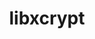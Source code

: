 ---
title: "libxcrypt"
layout: cache
categories: [package, develop-2023-10-15]
meta: {"versions": ["4.4.35"], "compilers": ["apple-clang@=14.0.0", "cce@=15.0.1", "gcc@=11.1.0", "gcc@=11.3.0", "gcc@=11.4.0", "gcc@=12.1.0", "gcc@=7.3.1", "gcc@=7.5.0", "gcc@=9.4.0", "oneapi@=2023.2.1"], "oss": ["amzn2", "rhel8", "ubuntu18.04", "ubuntu20.04", "ubuntu22.04", "ventura"], "platforms": ["darwin", "linux"], "targets": ["aarch64", "neoverse_n1", "neoverse_v1", "ppc64le", "x86_64_v3", "zen4"], "stacks": ["aws-isc", "aws-isc-aarch64", "build_systems", "data-vis-sdk", "e4s", "e4s-cray-rhel", "e4s-neoverse_v1", "e4s-oneapi", "e4s-power", "e4s-rocm-external", "gpu-tests", "ml-darwin-aarch64-mps", "ml-linux-x86_64-cpu", "ml-linux-x86_64-cuda", "ml-linux-x86_64-rocm", "radiuss", "radiuss-aws", "radiuss-aws-aarch64", "root", "tutorial"], "num_specs": 13, "num_specs_by_stack": {"root": 13, "ml-darwin-aarch64-mps": 1, "aws-isc-aarch64": 2, "radiuss-aws-aarch64": 2, "aws-isc": 1, "radiuss-aws": 1, "e4s-cray-rhel": 1, "build_systems": 1, "radiuss": 1, "e4s-neoverse_v1": 1, "e4s-power": 1, "gpu-tests": 1, "data-vis-sdk": 1, "e4s": 1, "e4s-rocm-external": 1, "e4s-oneapi": 1, "ml-linux-x86_64-cpu": 1, "ml-linux-x86_64-rocm": 1, "ml-linux-x86_64-cuda": 1, "tutorial": 2}}
spec_details: [{"hash": "qjhrdauaxij4ribvuoqbow5pz3zo3efx", "compiler": "apple-clang@=14.0.0", "versions": ["4.4.35"], "os": "ventura", "platform": "darwin", "target": "aarch64", "variants": ["build_system=autotools", "~obsolete_api", "patches=4885da3"], "stacks": ["root", "ml-darwin-aarch64-mps"], "size": "-", "tarball": "https://binaries.spack.io/develop-2023-10-15/build_cache/darwin-ventura-aarch64/apple-clang-14.0.0/libxcrypt-4.4.35/darwin-ventura-aarch64-apple-clang-14.0.0-libxcrypt-4.4.35-qjhrdauaxij4ribvuoqbow5pz3zo3efx.spack"}, {"hash": "oz45ldxzzdq34prcm7u7o3wimb3nltla", "compiler": "gcc@=7.3.1", "versions": ["4.4.35"], "os": "amzn2", "platform": "linux", "target": "aarch64", "variants": ["build_system=autotools", "~obsolete_api", "patches=4885da3"], "stacks": ["aws-isc-aarch64", "root", "radiuss-aws-aarch64"], "size": "-", "tarball": "https://binaries.spack.io/develop-2023-10-15/build_cache/linux-amzn2-aarch64/gcc-7.3.1/libxcrypt-4.4.35/linux-amzn2-aarch64-gcc-7.3.1-libxcrypt-4.4.35-oz45ldxzzdq34prcm7u7o3wimb3nltla.spack"}, {"hash": "umgroyczkfylsdum6ondrriscsuelioo", "compiler": "gcc@=7.3.1", "versions": ["4.4.35"], "os": "amzn2", "platform": "linux", "target": "neoverse_n1", "variants": ["build_system=autotools", "~obsolete_api", "patches=4885da3"], "stacks": ["aws-isc-aarch64", "root", "radiuss-aws-aarch64"], "size": "-", "tarball": "https://binaries.spack.io/develop-2023-10-15/build_cache/linux-amzn2-neoverse_n1/gcc-7.3.1/libxcrypt-4.4.35/linux-amzn2-neoverse_n1-gcc-7.3.1-libxcrypt-4.4.35-umgroyczkfylsdum6ondrriscsuelioo.spack"}, {"hash": "yhgbwcpclyanlm2lxbycmgmsgeipww3z", "compiler": "gcc@=7.3.1", "versions": ["4.4.35"], "os": "amzn2", "platform": "linux", "target": "x86_64_v3", "variants": ["build_system=autotools", "~obsolete_api", "patches=4885da3"], "stacks": ["aws-isc", "root", "radiuss-aws"], "size": "-", "tarball": "https://binaries.spack.io/develop-2023-10-15/build_cache/linux-amzn2-x86_64_v3/gcc-7.3.1/libxcrypt-4.4.35/linux-amzn2-x86_64_v3-gcc-7.3.1-libxcrypt-4.4.35-yhgbwcpclyanlm2lxbycmgmsgeipww3z.spack"}, {"hash": "mjwy7f7nqqpbfcrfmlfgfniax7i2o5if", "compiler": "cce@=15.0.1", "versions": ["4.4.35"], "os": "rhel8", "platform": "linux", "target": "zen4", "variants": ["build_system=autotools", "~obsolete_api", "patches=4885da3"], "stacks": ["root", "e4s-cray-rhel"], "size": "-", "tarball": "https://binaries.spack.io/develop-2023-10-15/build_cache/linux-rhel8-zen4/cce-15.0.1/libxcrypt-4.4.35/linux-rhel8-zen4-cce-15.0.1-libxcrypt-4.4.35-mjwy7f7nqqpbfcrfmlfgfniax7i2o5if.spack"}, {"hash": "wl2hmxq5z3yerrl4biuuy2iayal2fpbk", "compiler": "gcc@=7.5.0", "versions": ["4.4.35"], "os": "ubuntu18.04", "platform": "linux", "target": "x86_64_v3", "variants": ["build_system=autotools", "~obsolete_api", "patches=4885da3"], "stacks": ["build_systems", "radiuss", "root"], "size": "-", "tarball": "https://binaries.spack.io/develop-2023-10-15/build_cache/linux-ubuntu18.04-x86_64_v3/gcc-7.5.0/libxcrypt-4.4.35/linux-ubuntu18.04-x86_64_v3-gcc-7.5.0-libxcrypt-4.4.35-wl2hmxq5z3yerrl4biuuy2iayal2fpbk.spack"}, {"hash": "376zepev4fbjm3flpcttuky4vhrmlohw", "compiler": "gcc@=11.4.0", "versions": ["4.4.35"], "os": "ubuntu20.04", "platform": "linux", "target": "neoverse_v1", "variants": ["build_system=autotools", "~obsolete_api", "patches=4885da3"], "stacks": ["e4s-neoverse_v1", "root"], "size": "-", "tarball": "https://binaries.spack.io/develop-2023-10-15/build_cache/linux-ubuntu20.04-neoverse_v1/gcc-11.4.0/libxcrypt-4.4.35/linux-ubuntu20.04-neoverse_v1-gcc-11.4.0-libxcrypt-4.4.35-376zepev4fbjm3flpcttuky4vhrmlohw.spack"}, {"hash": "zfooeq63bpdq66lsiy2dfskxthqiqbo4", "compiler": "gcc@=9.4.0", "versions": ["4.4.35"], "os": "ubuntu20.04", "platform": "linux", "target": "ppc64le", "variants": ["build_system=autotools", "~obsolete_api", "patches=4885da3"], "stacks": ["e4s-power", "root"], "size": "-", "tarball": "https://binaries.spack.io/develop-2023-10-15/build_cache/linux-ubuntu20.04-ppc64le/gcc-9.4.0/libxcrypt-4.4.35/linux-ubuntu20.04-ppc64le-gcc-9.4.0-libxcrypt-4.4.35-zfooeq63bpdq66lsiy2dfskxthqiqbo4.spack"}, {"hash": "f5qqmwovgfiszhudyovxuiklfh5s356j", "compiler": "gcc@=11.1.0", "versions": ["4.4.35"], "os": "ubuntu20.04", "platform": "linux", "target": "x86_64_v3", "variants": ["build_system=autotools", "~obsolete_api", "patches=4885da3"], "stacks": ["gpu-tests", "data-vis-sdk", "root"], "size": "-", "tarball": "https://binaries.spack.io/develop-2023-10-15/build_cache/linux-ubuntu20.04-x86_64_v3/gcc-11.1.0/libxcrypt-4.4.35/linux-ubuntu20.04-x86_64_v3-gcc-11.1.0-libxcrypt-4.4.35-f5qqmwovgfiszhudyovxuiklfh5s356j.spack"}, {"hash": "lu5hko42hx4qerrcqqaq6eruapv5thfn", "compiler": "gcc@=11.4.0", "versions": ["4.4.35"], "os": "ubuntu20.04", "platform": "linux", "target": "x86_64_v3", "variants": ["build_system=autotools", "~obsolete_api", "patches=4885da3"], "stacks": ["e4s", "root", "e4s-rocm-external"], "size": "-", "tarball": "https://binaries.spack.io/develop-2023-10-15/build_cache/linux-ubuntu20.04-x86_64_v3/gcc-11.4.0/libxcrypt-4.4.35/linux-ubuntu20.04-x86_64_v3-gcc-11.4.0-libxcrypt-4.4.35-lu5hko42hx4qerrcqqaq6eruapv5thfn.spack"}, {"hash": "wpmfmqrcd75bvzskgq4xgbgdbvf6r2iw", "compiler": "oneapi@=2023.2.1", "versions": ["4.4.35"], "os": "ubuntu20.04", "platform": "linux", "target": "x86_64_v3", "variants": ["build_system=autotools", "~obsolete_api", "patches=4885da3"], "stacks": ["e4s-oneapi", "root"], "size": "-", "tarball": "https://binaries.spack.io/develop-2023-10-15/build_cache/linux-ubuntu20.04-x86_64_v3/oneapi-2023.2.1/libxcrypt-4.4.35/linux-ubuntu20.04-x86_64_v3-oneapi-2023.2.1-libxcrypt-4.4.35-wpmfmqrcd75bvzskgq4xgbgdbvf6r2iw.spack"}, {"hash": "fyyoprhlpaqd7264r6aepyeo7btzeyu7", "compiler": "gcc@=11.3.0", "versions": ["4.4.35"], "os": "ubuntu22.04", "platform": "linux", "target": "x86_64_v3", "variants": ["build_system=autotools", "~obsolete_api", "patches=4885da3"], "stacks": ["root", "ml-linux-x86_64-cpu", "ml-linux-x86_64-rocm", "ml-linux-x86_64-cuda", "tutorial"], "size": "-", "tarball": "https://binaries.spack.io/develop-2023-10-15/build_cache/linux-ubuntu22.04-x86_64_v3/gcc-11.3.0/libxcrypt-4.4.35/linux-ubuntu22.04-x86_64_v3-gcc-11.3.0-libxcrypt-4.4.35-fyyoprhlpaqd7264r6aepyeo7btzeyu7.spack"}, {"hash": "javpghk4onjvqlr6yq4gnntyzd7plgqw", "compiler": "gcc@=12.1.0", "versions": ["4.4.35"], "os": "ubuntu22.04", "platform": "linux", "target": "x86_64_v3", "variants": ["build_system=autotools", "~obsolete_api", "patches=4885da3"], "stacks": ["root", "tutorial"], "size": "-", "tarball": "https://binaries.spack.io/develop-2023-10-15/build_cache/linux-ubuntu22.04-x86_64_v3/gcc-12.1.0/libxcrypt-4.4.35/linux-ubuntu22.04-x86_64_v3-gcc-12.1.0-libxcrypt-4.4.35-javpghk4onjvqlr6yq4gnntyzd7plgqw.spack"}]
---